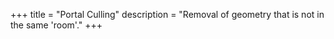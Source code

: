 +++
title = "Portal Culling"
description = "Removal of geometry that is not in the same 'room'."
+++

<div class="notice stub"></div>

